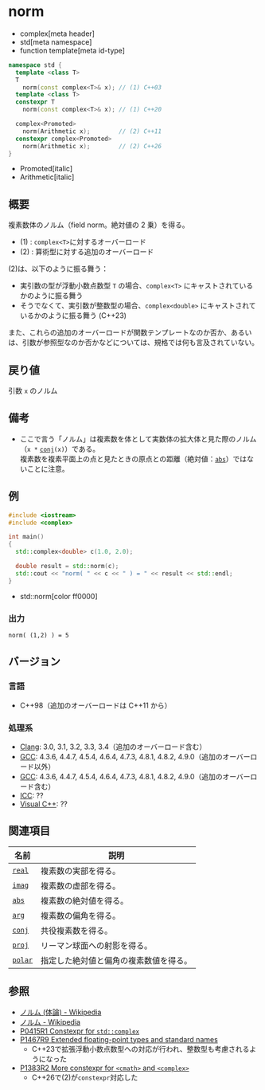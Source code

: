 # norm
* complex[meta header]
* std[meta namespace]
* function template[meta id-type]

```cpp
namespace std {
  template <class T>
  T
    norm(const complex<T>& x); // (1) C++03
  template <class T>
  constexpr T
    norm(const complex<T>& x); // (1) C++20

  complex<Promoted>
    norm(Arithmetic x);        // (2) C++11
  constexpr complex<Promoted>
    norm(Arithmetic x);        // (2) C++26
}
```
* Promoted[italic]
* Arithmetic[italic]

## 概要
複素数体のノルム（field norm。絶対値の 2 乗）を得る。

- (1) : `complex<T>`に対するオーバーロード
- (2) : 算術型に対する追加のオーバーロード

(2)は、以下のように振る舞う：

- 実引数の型が浮動小数点数型 `T` の場合、`complex<T>` にキャストされているかのように振る舞う
- そうでなくて、実引数が整数型の場合、`complex<double>` にキャストされているかのように振る舞う (C++23)

また、これらの追加のオーバーロードが関数テンプレートなのか否か、あるいは、引数が参照型なのか否かなどについては、規格では何も言及されていない。


## 戻り値
引数 `x` のノルム


## 備考
- ここで言う「ノルム」は複素数を体として実数体の拡大体と見た際のノルム（`x *` [`conj`](conj.md)`(x)`）である。  
	複素数を複素平面上の点と見たときの原点との距離（絶対値：[`abs`](abs.md)）ではないことに注意。


## 例
```cpp example
#include <iostream>
#include <complex>

int main()
{
  std::complex<double> c(1.0, 2.0);

  double result = std::norm(c);
  std::cout << "norm( " << c << " ) = " << result << std::endl;
}
```
* std::norm[color ff0000]

### 出力
```
norm( (1,2) ) = 5
```


## バージョン
### 言語
- C++98（追加のオーバーロードは C++11 から）

### 処理系
- [Clang](/implementation.md#clang): 3.0, 3.1, 3.2, 3.3, 3.4（追加のオーバーロード含む）
- [GCC](/implementation.md#gcc): 4.3.6, 4.4.7, 4.5.4, 4.6.4, 4.7.3, 4.8.1, 4.8.2, 4.9.0（追加のオーバーロード以外）
- [GCC](/implementation.md#gcc): 4.3.6, 4.4.7, 4.5.4, 4.6.4, 4.7.3, 4.8.1, 4.8.2, 4.9.0（追加のオーバーロード含む）
- [ICC](/implementation.md#icc): ??
- [Visual C++](/implementation.md#visual_cpp): ??


## 関連項目
| 名前                               | 説明                                   |
|------------------------------------|----------------------------------------|
| [`real`](real.md)                  | 複素数の実部を得る。                   |
| [`imag`](imag.md)                  | 複素数の虚部を得る。                   |
| [`abs`](abs.md)                    | 複素数の絶対値を得る。                 |
| [`arg`](arg.md)                    | 複素数の偏角を得る。                   |
| [`conj`](conj.md)                  | 共役複素数を得る。                     |
| [`proj`](proj.md)                  | リーマン球面への射影を得る。           |
| [`polar`](polar.md)                | 指定した絶対値と偏角の複素数値を得る。 |


## 参照
- [ノルム (体論) - Wikipedia](https://ja.wikipedia.org/wiki/%E3%83%8E%E3%83%AB%E3%83%A0_(%E4%BD%93%E8%AB%96))
- [ノルム - Wikipedia](https://ja.wikipedia.org/wiki/%E3%83%8E%E3%83%AB%E3%83%A0)
- [P0415R1 Constexpr for `std::complex`](http://www.open-std.org/jtc1/sc22/wg21/docs/papers/2017/p0415r1.html)
- [P1467R9 Extended floating-point types and standard names](https://www.open-std.org/jtc1/sc22/wg21/docs/papers/2022/p1467r9.html)
    - C++23で拡張浮動小数点数型への対応が行われ、整数型も考慮されるようになった
- [P1383R2 More constexpr for `<cmath>` and `<complex>`](https://open-std.org/jtc1/sc22/wg21/docs/papers/2023/p1383r2.pdf)
    - C++26で(2)が`constexpr`対応した
